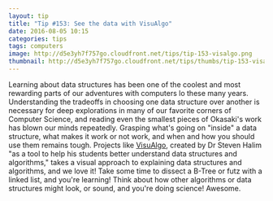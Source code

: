 ```yaml
---
layout: tip
title: "Tip #153: See the data with VisuAlgo"
date: 2016-08-05 10:15
categories: tips
tags: computers
image: http://d5e3yh7f757go.cloudfront.net/tips/tip-153-visalgo.png
thumbnail: http://d5e3yh7f757go.cloudfront.net/tips/thumbs/tip-153-visalgo.png
---
```

Learning about data structures has been one of the coolest and most rewarding parts of our adventures with computers lo these many years. Understanding the tradeoffs in choosing one data structure over another is necessary for deep explorations in many of our favorite corners of Computer Science, and reading even the smallest pieces of Okasaki's work has blown our minds repeatedly. Grasping what's going on "inside" a data structure, what makes it work or not work, and when and how you should use them remains tough. Projects like <a href="http://visualgo.net/">VisuAlgo</a>, created by Dr Steven Halim "as a tool to help his students better understand data structures and algorithms," takes a visual approach to explaining data structures and algorithms, and we love it! Take some time to dissect a B-Tree or futz with a linked list, and you're learning! Think about how other algorithms or data structures might look, or sound, and you're doing science! Awesome.
